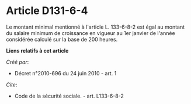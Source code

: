 # Article D131-6-4

Le montant minimal mentionné à l'article L. 133-6-8-2 est égal au montant du salaire minimum de croissance en vigueur au 1er
janvier de l'année considérée calculé sur la base de 200 heures.

**Liens relatifs à cet article**

_Créé par_:

  - Décret n°2010-696 du 24 juin 2010 - art. 1

_Cite_:

  - Code de la sécurité sociale. - art. L133-6-8-2
